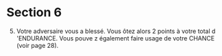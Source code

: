 # Section 6

5. Votre adversaire vous a blessé. Vous ôtez alors 2 points à votre
total d 'ENDURANCE.  Vous pouve z également faire usage de
votre  CHANCE  (voir page 28).